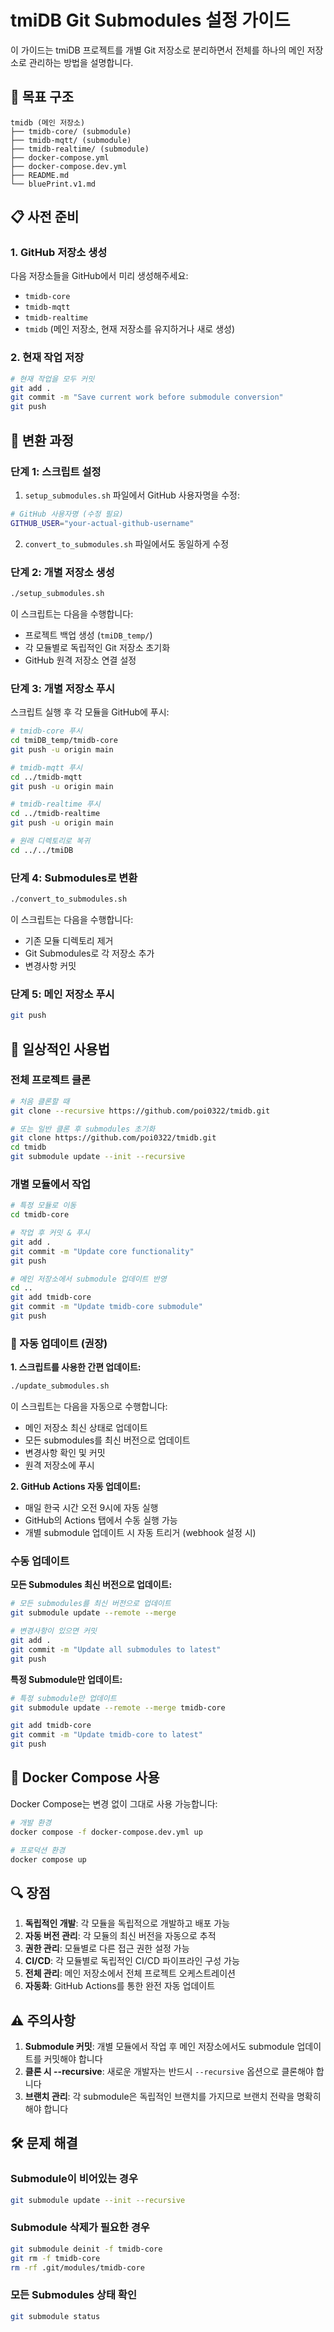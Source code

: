 # tmiDB Git Submodules 설정 가이드

이 가이드는 tmiDB 프로젝트를 개별 Git 저장소로 분리하면서 전체를 하나의 메인 저장소로 관리하는 방법을 설명합니다.

## 🎯 목표 구조

```
tmidb (메인 저장소)
├── tmidb-core/ (submodule)
├── tmidb-mqtt/ (submodule)
├── tmidb-realtime/ (submodule)
├── docker-compose.yml
├── docker-compose.dev.yml
├── README.md
└── bluePrint.v1.md
```

## 📋 사전 준비

### 1. GitHub 저장소 생성

다음 저장소들을 GitHub에서 미리 생성해주세요:

- `tmidb-core`
- `tmidb-mqtt`
- `tmidb-realtime`
- `tmidb` (메인 저장소, 현재 저장소를 유지하거나 새로 생성)

### 2. 현재 작업 저장

```bash
# 현재 작업을 모두 커밋
git add .
git commit -m "Save current work before submodule conversion"
git push
```

## 🚀 변환 과정

### 단계 1: 스크립트 설정

1. `setup_submodules.sh` 파일에서 GitHub 사용자명을 수정:

```bash
# GitHub 사용자명 (수정 필요)
GITHUB_USER="your-actual-github-username"
```

2. `convert_to_submodules.sh` 파일에서도 동일하게 수정

### 단계 2: 개별 저장소 생성

```bash
./setup_submodules.sh
```

이 스크립트는 다음을 수행합니다:

- 프로젝트 백업 생성 (`tmiDB_temp/`)
- 각 모듈별로 독립적인 Git 저장소 초기화
- GitHub 원격 저장소 연결 설정

### 단계 3: 개별 저장소 푸시

스크립트 실행 후 각 모듈을 GitHub에 푸시:

```bash
# tmidb-core 푸시
cd tmiDB_temp/tmidb-core
git push -u origin main

# tmidb-mqtt 푸시
cd ../tmidb-mqtt
git push -u origin main

# tmidb-realtime 푸시
cd ../tmidb-realtime
git push -u origin main

# 원래 디렉토리로 복귀
cd ../../tmiDB
```

### 단계 4: Submodules로 변환

```bash
./convert_to_submodules.sh
```

이 스크립트는 다음을 수행합니다:

- 기존 모듈 디렉토리 제거
- Git Submodules로 각 저장소 추가
- 변경사항 커밋

### 단계 5: 메인 저장소 푸시

```bash
git push
```

## 🔧 일상적인 사용법

### 전체 프로젝트 클론

```bash
# 처음 클론할 때
git clone --recursive https://github.com/poi0322/tmidb.git

# 또는 일반 클론 후 submodules 초기화
git clone https://github.com/poi0322/tmidb.git
cd tmidb
git submodule update --init --recursive
```

### 개별 모듈에서 작업

```bash
# 특정 모듈로 이동
cd tmidb-core

# 작업 후 커밋 & 푸시
git add .
git commit -m "Update core functionality"
git push

# 메인 저장소에서 submodule 업데이트 반영
cd ..
git add tmidb-core
git commit -m "Update tmidb-core submodule"
git push
```

### 🚀 자동 업데이트 (권장)

**1. 스크립트를 사용한 간편 업데이트:**

```bash
./update_submodules.sh
```

이 스크립트는 다음을 자동으로 수행합니다:

- 메인 저장소 최신 상태로 업데이트
- 모든 submodules를 최신 버전으로 업데이트
- 변경사항 확인 및 커밋
- 원격 저장소에 푸시

**2. GitHub Actions 자동 업데이트:**

- 매일 한국 시간 오전 9시에 자동 실행
- GitHub의 Actions 탭에서 수동 실행 가능
- 개별 submodule 업데이트 시 자동 트리거 (webhook 설정 시)

### 수동 업데이트

**모든 Submodules 최신 버전으로 업데이트:**

```bash
# 모든 submodules를 최신 버전으로 업데이트
git submodule update --remote --merge

# 변경사항이 있으면 커밋
git add .
git commit -m "Update all submodules to latest"
git push
```

**특정 Submodule만 업데이트:**

```bash
# 특정 submodule만 업데이트
git submodule update --remote --merge tmidb-core

git add tmidb-core
git commit -m "Update tmidb-core to latest"
git push
```

## 🐳 Docker Compose 사용

Docker Compose는 변경 없이 그대로 사용 가능합니다:

```bash
# 개발 환경
docker compose -f docker-compose.dev.yml up

# 프로덕션 환경
docker compose up
```

## 🔍 장점

1. **독립적인 개발**: 각 모듈을 독립적으로 개발하고 배포 가능
2. **자동 버전 관리**: 각 모듈의 최신 버전을 자동으로 추적
3. **권한 관리**: 모듈별로 다른 접근 권한 설정 가능
4. **CI/CD**: 각 모듈별로 독립적인 CI/CD 파이프라인 구성 가능
5. **전체 관리**: 메인 저장소에서 전체 프로젝트 오케스트레이션
6. **자동화**: GitHub Actions를 통한 완전 자동 업데이트

## ⚠️ 주의사항

1. **Submodule 커밋**: 개별 모듈에서 작업 후 메인 저장소에서도 submodule 업데이트를 커밋해야 합니다
2. **클론 시 --recursive**: 새로운 개발자는 반드시 `--recursive` 옵션으로 클론해야 합니다
3. **브랜치 관리**: 각 submodule은 독립적인 브랜치를 가지므로 브랜치 전략을 명확히 해야 합니다

## 🛠️ 문제 해결

### Submodule이 비어있는 경우

```bash
git submodule update --init --recursive
```

### Submodule 삭제가 필요한 경우

```bash
git submodule deinit -f tmidb-core
git rm -f tmidb-core
rm -rf .git/modules/tmidb-core
```

### 모든 Submodules 상태 확인

```bash
git submodule status
```
